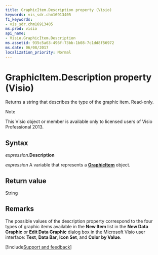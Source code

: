 ```yaml
---
title: GraphicItem.Description property (Visio)
keywords: vis_sdr.chm16913405
f1_keywords:
- vis_sdr.chm16913405
ms.prod: visio
api_name:
- Visio.GraphicItem.Description
ms.assetid: 935c5a63-496f-73bb-1b08-7c1dd8f56972
ms.date: 06/08/2017
localization_priority: Normal
---
```



# GraphicItem.Description property (Visio)

Returns a string that describes the type of the graphic item. Read-only.


> [!NOTE] 
> This Visio object or member is available only to licensed users of Visio Professional 2013.


## Syntax

_expression_.**Description**

_expression_ A variable that represents a **[GraphicItem](Visio.GraphicItem.md)** object.


## Return value

String


## Remarks

The possible values of the description property correspond to the four types of graphic items available in the  **New Item** list in the **New Data Graphic** or **Edit Data Graphic** dialog box in the Microsoft Visio user interface: **Text**,  **Data Bar**,  **Icon Set**, and  **Color by Value**.

[!include[Support and feedback](~/includes/feedback-boilerplate.md)]